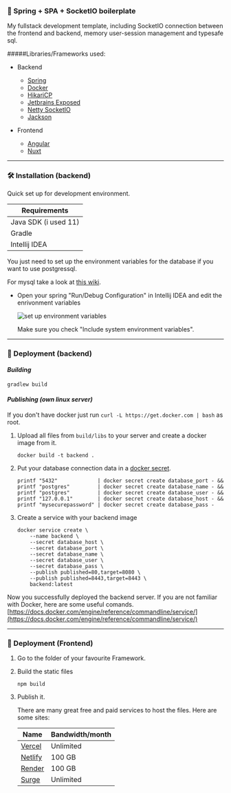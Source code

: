 ### 🌿 Spring + SPA + SocketIO boilerplate

My fullstack development template, including SocketIO connection between the frontend and backend, memory
user-session management and typesafe sql.

#####Libraries/Frameworks used:

- Backend
    - [Spring](https://spring.io)
    - [Docker](https://www.docker.com)
    - [HikariCP](https://github.com/brettwooldridge/HikariCP)
    - [Jetbrains Exposed](https://github.com/JetBrains/Exposed)
    - [Netty SocketIO](https://github.com/mrniko/netty-socketio)
    - [Jackson](https://github.com/FasterXML/jackson)

- Frontend
    - [Angular](https://angular.io)
    - [Nuxt](https://nuxtjs.org)

---

### 🛠 Installation (backend)

Quick set up for development environment.

Requirements |
------------ |
Java SDK (i used 11) |
Gradle |
Intellij IDEA |

You just need to set up the environment variables for the database if you want to use postgressql.

For mysql take a look at [this wiki](https://github.com/JetBrains/Exposed/wiki/DataBase-and-DataSource).

- Open your spring "Run/Debug Configuration" in Intellij IDEA and edit the enrivonment variables

    ![set up environment variables](https://i.imgur.com/yJxnYpZ.png)
    
    Make sure you check "Include system environment variables".

---

### 🚅 Deployment (backend)

#### *Building*
    gradlew build

#### *Publishing (own linux server)*
If you don't have docker just run ``curl -L https://get.docker.com | bash`` as root.

1. Upload all files from `build/libs` to your server and create a docker image from it.
    ```shell script
   docker build -t backend .
    ```

2. Put your database connection data in a [docker secret](https://docs.docker.com/engine/swarm/secrets/).
    ```shell script
   printf "5432"             | docker secret create database_port - &&
   printf "postgres"         | docker secret create database_name - &&
   printf "postgres"         | docker secret create database_user - &&
   printf "127.0.0.1"        | docker secret create database_host - &&
   printf "mysecurepassword" | docker secret create database_pass -
    ```

3. Create a service with your backend image
    ```shell script
   docker service create \
        --name backend \
        --secret database_host \
        --secret database_port \
        --secret database_name \
        --secret database_user \
        --secret database_pass \
        --publish published=80,target=8080 \
        --publish published=8443,target=8443 \
        backend:latest
    ```

Now you successfully deployed the backend server. If you are not familiar with Docker, here are some useful comands. [https://docs.docker.com/engine/reference/commandline/service/](https://docs.docker.com/engine/reference/commandline/service/)

---

### 🚅 Deployment (Frontend)
1. Go to the folder of your favourite Framework.

2. Build the static files
   ```
   npm build
   ```
   
3. Publish it.

    There are many great free and paid services to host the files. Here are some sites:
    
    Name | Bandwidth/month
    ------------ | ------------
    [Vercel](https://vercel.com/) | Unlimited
    [Netlify](https://www.netlify.com/) | 100 GB
    [Render](https://render.com/) | 100 GB
    [Surge](https://surge.sh/) | Unlimited
